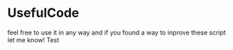 # UsefulCode
feel free to use it in any way and if you found a way to inprove these script let me know!
Test
